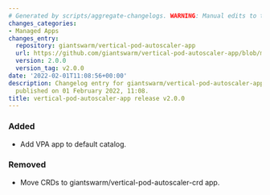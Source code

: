 ```yaml
---
# Generated by scripts/aggregate-changelogs. WARNING: Manual edits to this files will be overwritten.
changes_categories:
- Managed Apps
changes_entry:
  repository: giantswarm/vertical-pod-autoscaler-app
  url: https://github.com/giantswarm/vertical-pod-autoscaler-app/blob/master/CHANGELOG.md#200---2022-02-01
  version: 2.0.0
  version_tag: v2.0.0
date: '2022-02-01T11:08:56+00:00'
description: Changelog entry for giantswarm/vertical-pod-autoscaler-app version 2.0.0,
  published on 01 February 2022, 11:08.
title: vertical-pod-autoscaler-app release v2.0.0
---
```


### Added
- Add VPA app to default catalog.
### Removed
- Move CRDs to giantswarm/vertical-pod-autoscaler-crd app.
